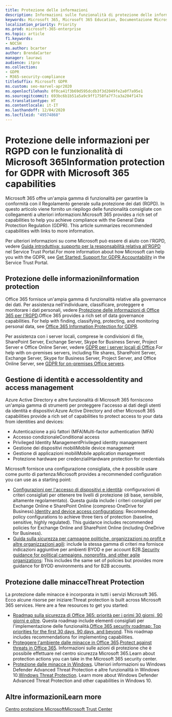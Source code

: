 ```yaml
---
title: Protezione delle informazioni
description: Informazioni sulle funzionalità di protezione delle informazioni in Microsoft 365 per il Regolamento generale sulla protezione dei dati (GDPR).
keywords: Microsoft 365, Microsoft 365 Education, Documentazione Microsoft 365, RGPD
localization_priority: Priority
ms.prod: microsoft-365-enterprise
ms.topic: article
f1.keywords:
- NOCSH
ms.author: bcarter
author: BrendaCarter
manager: laurawi
audience: itpro
ms.collection:
- GDPR
- M365-security-compliance
titleSuffix: Microsoft GDPR
ms.custom: seo-marvel-apr2020
ms.openlocfilehash: 0f0ca41f3b69d595dcdb3f3d2049fe2a0f7a95e1
ms.sourcegitcommit: 693bc6b1b51a5a9c9ff1758fa7f7ca3a204f147e
ms.translationtype: HT
ms.contentlocale: it-IT
ms.lasthandoff: 12/04/2020
ms.locfileid: "49574868"
---
```

# <a name="information-protection-for-gdpr-with-microsoft-365-capabilities"></a><span data-ttu-id="e59c0-104">Protezione delle informazioni per RGPD con le funzionalità di Microsoft 365</span><span class="sxs-lookup"><span data-stu-id="e59c0-104">Information protection for GDPR with Microsoft 365 capabilities</span></span>

<span data-ttu-id="e59c0-p101">Microsoft 365 offre un'ampia gamma di funzionalità per garantire la conformità con il Regolamento generale sulla protezione dei dati (RGPD). In questo articolo viene fornito un riepilogo delle funzionalità consigliate con collegamenti a ulteriori informazioni.</span><span class="sxs-lookup"><span data-stu-id="e59c0-p101">Microsoft 365 provides a rich set of capabilities to help you achieve compliance with the General Data Protection Regulation (GDPR). This article summarizes recommended capabilities with links to more information.</span></span>

<span data-ttu-id="e59c0-107">Per ulteriori informazioni su come Microsoft può essere di aiuto con l'RGPD, vedere [Guida introduttiva: supporto per la responsabilità relativa all'RGPD](https://servicetrust.microsoft.com/ViewPage/GDPRGetStarted) nel Service Trust Portal.</span><span class="sxs-lookup"><span data-stu-id="e59c0-107">For more information about how Microsoft can help you with the GDPR, see [Get Started: Support for GDPR Accountability](https://servicetrust.microsoft.com/ViewPage/GDPRGetStarted) in the Service Trust Portal.</span></span>

## <a name="information-protection"></a><span data-ttu-id="e59c0-108">Protezione delle informazioni</span><span class="sxs-lookup"><span data-stu-id="e59c0-108">Information protection</span></span>

<span data-ttu-id="e59c0-p102">Office 365 fornisce un'ampia gamma di funzionalità relative alla governance dei dati. Per assistenza nell'individuare, classificare, proteggere e monitorare i dati personali, vedere [Protezione delle informazioni di Office 365 per l'RGPD](https://docs.microsoft.com/microsoft-365/compliance/office-365-information-protection-for-gdpr).</span><span class="sxs-lookup"><span data-stu-id="e59c0-p102">Office 365 provides a rich set of data governance capabilities. For help with finding, classifying, protecting, and monitoring personal data, see [Office 365 Information Protection for GDPR](https://docs.microsoft.com/microsoft-365/compliance/office-365-information-protection-for-gdpr).</span></span>

<span data-ttu-id="e59c0-111">Per assistenza con i server locali, comprese le condivisioni di file, SharePoint Server, Exchange Server, Skype for Business Server, Project Server e Office Online Server, vedere [GDPR per i server locali di Office](https://docs.microsoft.com/microsoft-365/compliance/gdpr-for-office-servers).</span><span class="sxs-lookup"><span data-stu-id="e59c0-111">For help with on-premises servers, including file shares, SharePoint Server, Exchange Server, Skype for Business Server, Project Server, and Office Online Server, see [GDPR for on-premises Office servers](https://docs.microsoft.com/microsoft-365/compliance/gdpr-for-office-servers).</span></span> 

## <a name="identity-and-access-management"></a><span data-ttu-id="e59c0-112">Gestione di identità e accesso</span><span class="sxs-lookup"><span data-stu-id="e59c0-112">Identity and access management</span></span>

<span data-ttu-id="e59c0-113">Azure Active Directory e altre funzionalità di Microsoft 365 forniscono un'ampia gamma di strumenti per proteggere l'accesso ai dati degli utenti da identità e dispositivi:</span><span class="sxs-lookup"><span data-stu-id="e59c0-113">Azure Active Directory and other Microsoft 365 capabilities provide a rich set of capabilities to protect access to your data from identities and devices:</span></span>

- <span data-ttu-id="e59c0-114">Autenticazione a più fattori (MFA)</span><span class="sxs-lookup"><span data-stu-id="e59c0-114">Multi-factor authentication (MFA)</span></span>
- <span data-ttu-id="e59c0-115">Accesso condizionale</span><span class="sxs-lookup"><span data-stu-id="e59c0-115">Conditional access</span></span>
- <span data-ttu-id="e59c0-116">Privileged Identity Management</span><span class="sxs-lookup"><span data-stu-id="e59c0-116">Privileged identity management</span></span>
- <span data-ttu-id="e59c0-117">Gestione dei dispositivi mobili</span><span class="sxs-lookup"><span data-stu-id="e59c0-117">Mobile device management</span></span>
- <span data-ttu-id="e59c0-118">Gestione di applicazioni mobili</span><span class="sxs-lookup"><span data-stu-id="e59c0-118">Mobile application management</span></span>
- <span data-ttu-id="e59c0-119">Protezione hardware per credenziali</span><span class="sxs-lookup"><span data-stu-id="e59c0-119">Hardware protection for credentials</span></span>

<span data-ttu-id="e59c0-120">Microsoft fornisce una configurazione consigliata, che è possibile usare come punto di partenza:</span><span class="sxs-lookup"><span data-stu-id="e59c0-120">Microsoft provides a recommended configuration you can use as a starting point:</span></span>

- <span data-ttu-id="e59c0-p103">[Configurazioni per l'accesso di dispositivi e identità](https://docs.microsoft.com/microsoft-365/security/office-365-security/microsoft-365-policies-configurations): configurazioni di criteri consigliati per ottenere tre livelli di protezione (di base, sensibile, altamente regolamentato). Questa guida include i criteri consigliati per Exchange Online e SharePoint Online (compreso OneDrive for Business).</span><span class="sxs-lookup"><span data-stu-id="e59c0-p103">[Identity and device access configurations](https://docs.microsoft.com/microsoft-365/security/office-365-security/microsoft-365-policies-configurations): Recommended policy configurations to achieve three tiers of protection (baseline, sensitive, highly regulated). This guidance includes recommended policies for Exchange Online and SharePoint Online (including OneDrive for Business).</span></span>
- <span data-ttu-id="e59c0-123">[Guida sulla sicurezza per campagne politiche, organizzazioni no profit e altre organizzazioni agili](https://docs.microsoft.com/microsoft-365/security/office-365-security/microsoft-security-guidance-for-political-campaigns-nonprofits-and-other-agile-o): include la stessa gamma di criteri ma fornisce indicazioni aggiuntive per ambienti BYOD e per account B2B.</span><span class="sxs-lookup"><span data-stu-id="e59c0-123">[Security guidance for political campaigns, nonprofits, and other agile organizations](https://docs.microsoft.com/microsoft-365/security/office-365-security/microsoft-security-guidance-for-political-campaigns-nonprofits-and-other-agile-o): This includes the same set of policies but provides more guidance for BYOD environments and for B2B accounts.</span></span>

## <a name="threat-protection"></a><span data-ttu-id="e59c0-124">Protezione dalle minacce</span><span class="sxs-lookup"><span data-stu-id="e59c0-124">Threat Protection</span></span>

<span data-ttu-id="e59c0-p104">La protezione dalle minacce è incorporata in tutti i servizi Microsoft 365. Ecco alcune risorse per iniziare:</span><span class="sxs-lookup"><span data-stu-id="e59c0-p104">Threat protection is built across Microsoft 365 services. Here are a few resources to get you started:</span></span>

- <span data-ttu-id="e59c0-p105">[Roadmap sulla sicurezza di Office 365: priorità per i primi 30 giorni, 90 giorni e oltre](https://docs.microsoft.com/microsoft-365/security/office-365-security/security-roadmap). Questa roadmap include elementi consigliati per l'implementazione delle funzionalità.</span><span class="sxs-lookup"><span data-stu-id="e59c0-p105">[Office 365 security roadmap: Top priorities for the first 30 days, 90 days, and beyond](https://docs.microsoft.com/microsoft-365/security/office-365-security/security-roadmap). This roadmap includes recommendations for implementing capabilities.</span></span> 
- <span data-ttu-id="e59c0-129">[Proteggere l'ambiente dalle minacce in Office 365](https://docs.microsoft.com/microsoft-365/security/office-365-security/protect-against-threats).</span><span class="sxs-lookup"><span data-stu-id="e59c0-129">[Protect against threats in Office 365](https://docs.microsoft.com/microsoft-365/security/office-365-security/protect-against-threats).</span></span> <span data-ttu-id="e59c0-130">Informazioni sulle azioni di protezione che è possibile effettuare nel centro sicurezza Microsoft 365.</span><span class="sxs-lookup"><span data-stu-id="e59c0-130">Learn about protection actions you can take in the Microsoft 365 security center.</span></span>
- <span data-ttu-id="e59c0-p107">[Protezione dalle minacce in Windows](https://docs.microsoft.com/windows/security/threat-protection/). Ulteriori informazioni su Windows Defender Advanced Threat Protection e altre funzionalità in Windows 10.</span><span class="sxs-lookup"><span data-stu-id="e59c0-p107">[Windows Threat Protection](https://docs.microsoft.com/windows/security/threat-protection/). Learn more about Windows Defender Advanced Threat Protection and other capabilities in Windows 10.</span></span>

## <a name="learn-more"></a><span data-ttu-id="e59c0-133">Altre informazioni</span><span class="sxs-lookup"><span data-stu-id="e59c0-133">Learn more</span></span>

[<span data-ttu-id="e59c0-134">Centro protezione Microsoft</span><span class="sxs-lookup"><span data-stu-id="e59c0-134">Microsoft Trust Center</span></span>](https://www.microsoft.com/trust-center/privacy/gdpr-overview)

